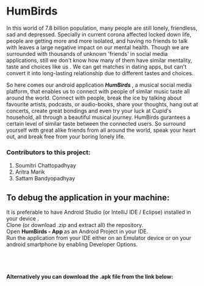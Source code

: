 # __HumBirds__

In this world of 7.8 billion population, many people are still lonely, friendless, sad and depressed. Specially in current corona affected locked down life, people are getting more and more isolated, and having no friends to talk with leaves a large negative impact on our mental health. Though we are surrounded with thousands of unknown 'friends' in social media applications, still we don't know how many of them have similar mentality, taste and choices like us . We can get matches in dating apps, but can't convert it into long-lasting relationship due to different tastes and choices.


So here comes our android application <b><i>HumBirds </i></b> , a musical social media platform, that enables us to connect with people of similar music taste all around the world. Connect with people, break the ice by talking about favourite artists, podcasts, or audio-books, share your thoughts, hang out at concerts, create great bondings and even try your luck at Cupid's household, all through a beautiful musical journey. HumBirds gurantees a certain level of similar taste between the connected users. So surround yourself with great alike friends from all around the world, speak your heart out, and break free from your boring lonely life.

### Contributors to this project:
1. Soumitri Chattopadhyay 
2. Aritra Marik
3. Sattam Bandyopadhyay


## To debug the application in your machine: 

It is preferable to have Android Studio (or IntelliJ IDE / Eclipse) installed in your device .<br>
Clone (or download .zip and extract all) the repository.<br>
Open <b> HumBirds - App </b> as an Android Project in your IDE. <br> 
Run the application from your IDE either on an Emulator device or on your android smartphone by enabling Developer Options.
  
  <br><br>
  
  #### Alternatively you can download the .apk file from the link below: <br>